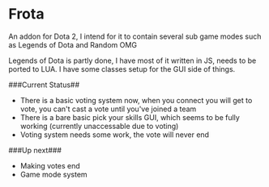 Frota
=====

An addon for Dota 2, I intend for it to contain several sub game modes such as Legends of Dota and Random OMG

Legends of Dota is partly done, I have most of it written in JS, needs to be ported to LUA. I have some classes setup for the GUI side of things.

###Current Status##
 - There is a basic voting system now, when you connect you will get to vote, you can't cast a vote until you've joined a team
 - There is a bare basic pick your skills GUI, which seems to be fully working (currently unaccessable due to voting)
 - Voting system needs some work, the vote will never end

###Up next###
 - Making votes end
 - Game mode system
